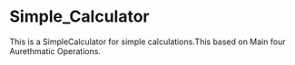 # Simple_Calculator
This is a SimpleCalculator for simple calculations.This based on Main four Aurethmatic Operations.
